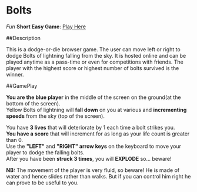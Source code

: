 # Bolts

<i>Fun</i> <strong>Short Easy Game</strong>: <a href=https://bryant-curtis.github.io/Bolts/>Play Here</a>

##Description

This is a dodge-or-die browser game. The user can move left or right to dodge Bolts of lightning falling from the sky.
It is hosted online and can be played anytime as a pass-time or even for competitions with
friends. The player with the highest score or highest number of bolts survived is the winner.

##GamePlay

<strong>You are the blue player</strong> in the middle of the screen on the ground(at the bottom of the screen).</br>
Yellow Bolts of lightning will <strong>fall down</strong> on you at various and <strong>incrementing speeds</strong> from the sky (top of the screen).</br>

You have <strong>3 lives</strong> that will deteriorate by 1 each time a bolt strikes you.</br>
<strong>You have a score</strong> that will increment for as long as your life count is greater than 0.</br>
Use the <strong>"LEFT"</strong> and <strong>"RIGHT" arrow keys</strong> on the keyboard to move your player to dodge the falling bolts.</br>
After you have been <strong>struck 3 times</strong>, you will <strong>EXPLODE</strong> so... beware!</br>

<strong>NB:</strong> The movement of the player is very fluid, so beware! He is made of water and hence slides rather than walks.
But if you can control him right he can prove to be useful to you.

